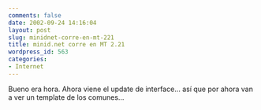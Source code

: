 ```yaml
---
comments: false
date: 2002-09-24 14:16:04
layout: post
slug: minidnet-corre-en-mt-221
title: minid.net corre en MT 2.21
wordpress_id: 563
categories:
- Internet
---
```


Bueno era hora. Ahora viene el update de interface… así que por ahora van a ver un template de los comunes…




 
